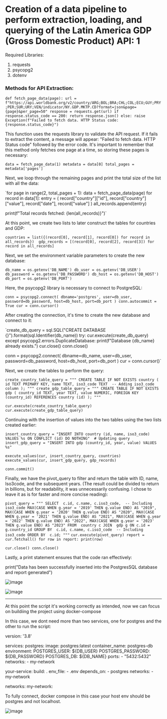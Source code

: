<h1>Creation of a data pipeline to perform extraction, loading, and querying of the Latin America GDP (Gross Domestic Product) API: 1</h1>

Required Libraries:

<ol>
    <li>requests</li>
    <li>psycopg2</li>
    <li>dotenv</li>
</ol>
    


<h3>Methods for API Extraction:</h3>

`def fetch_page_data(page):
    url = f"https://api.worldbank.org/v2/country/ARG;BOL;BRA;CHL;COL;ECU;GUY;PRY;PER;SUR;URY;VEN/indicator/NY.GDP.MKTP.CD?format=json&page={page}&per_page=50"
    response = requests.get(url)
    if response.status_code == 200:
        return response.json()
    else:
        raise Exception(f"Failed to fetch data. HTTP Status code: {response.status_code}")`

This function uses the requests library to validate the API request. If it fails to extract the content, a message will appear: "Failed to fetch data. HTTP Status code" followed by the error code.
It's important to remember that this method only fetches one page at a time, so storing these pages is necessary:

`data = fetch_page_data(1)
metadata = data[0]
total_pages = metadata['pages']`

Next, we loop through the remaining pages and print the total size of the list with all the data:

`for page in range(2, total_pages + 1):
    data = fetch_page_data(page)
    for record in data[1]:
        entry = (
            record["country"]["id"],
            record["country"]["value"],
            record["date"],
            record["value"]
        )
        all_records.append(entry)

print(f"Total records fetched: {len(all_records)}")`

At this point, we create two lists to later construct the tables for countries and GDP:

`countries = list({(record[0], record[1], record[0]) for record in all_records}) 
gdp_records = [(record[0], record[2], record[3]) for record in all_records]`

Next, we set the environment variable parameters to create the new database:

`db_name = os.getenv('DB_NAME')
db_user = os.getenv('DB_USER')
db_password = os.getenv('DB_PASSWORD')
db_host = os.getenv('DB_HOST')
db_port = os.getenv('DB_PORT')`

Here, the psycopg2 library is necessary to connect to PostgreSQL:

`conn = psycopg2.connect(
    dbname='postgres',
    user=db_user,
    password=db_password,
    host=db_host,
    port=db_port
)
conn.autocommit = True
cur = conn.cursor()`

After creating the connection, it's time to create the new database and connect to it:

`create_db_query = sql.SQL("CREATE DATABASE {}").format(sql.Identifier(db_name))
try:
    cur.execute(create_db_query)
except psycopg2.errors.DuplicateDatabase:
    print(f"Database {db_name} already exists.")
cur.close()
conn.close()

conn = psycopg2.connect(
    dbname=db_name,
    user=db_user,
    password=db_password,
    host=db_host,
    port=db_port
)
cur = conn.cursor()`

Next, we create the tables to perform the query:

`create_country_table_query = """
CREATE TABLE IF NOT EXISTS country (
    id TEXT PRIMARY KEY,
    name TEXT,
    iso3_code TEXT  -- Adding iso3_code column
);
"""
create_gdp_table_query = """
CREATE TABLE IF NOT EXISTS gdp (
    country_id TEXT,
    year TEXT,
    value NUMERIC,
    FOREIGN KEY (country_id) REFERENCES country (id)
);
"""`

`cur.execute(create_country_table_query)
cur.execute(create_gdp_table_query)`

Continuing with the insertion of values into the two tables using the two lists created earlier:

`insert_country_query = "INSERT INTO country (id, name, iso3_code) VALUES %s ON CONFLICT (id) DO NOTHING"  # Updating query
insert_gdp_query = "INSERT INTO gdp (country_id, year, value) VALUES %s"`

`execute_values(cur, insert_country_query, countries)
execute_values(cur, insert_gdp_query, gdp_records)`

`conn.commit()`

Finally, we have the pivot_query to filter and return the table with ID, name, Iso3code, and the subsequent years. (The result could be divided to return in billions, but for readability, it was unnecessarily confusing. I chose to leave it as is for faster and more concise reading):
  
`pivot_query = """
SELECT 
    c.id, c.name, c.iso3_code,  -- Including iso3_code
    MAX(CASE WHEN g.year = '2019' THEN g.value END) AS "2019",
    MAX(CASE WHEN g.year = '2020' THEN g.value END) AS "2020",
    MAX(CASE WHEN g.year = '2021' THEN g.value END) AS "2021",
    MAX(CASE WHEN g.year = '2022' THEN g.value END) AS "2022",
    MAX(CASE WHEN g.year = '2023' THEN g.value END) AS "2023"
FROM 
    country c
JOIN 
    gdp g ON c.id = g.country_id
GROUP BY 
    c.id, c.name, c.iso3_code  -- Including iso3_code
ORDER BY 
    c.id;
"""`
`cur.execute(pivot_query)
report = cur.fetchall()
for row in report:
    print(row)`

`cur.close()
conn.close()`

Lastly, a print statement ensures that the code ran effectively:

print("Data has been successfully inserted into the PostgresSQL database and report generated")

![image](https://github.com/Lucasm23/data-engineering-project/assets/83221259/7b168b92-0907-4bbb-aff4-2dc2154dcac8)

![image](https://github.com/Lucasm23/data-engineering-project/assets/83221259/e926bc2f-b754-4ca7-9070-83547d3174f2)

--------------------------------------------------------------------------------------------------------------------------

At this point the script it's working correctly as intended, now we can focus on buildiing the project using docker-compose

In this case, we dont need more than two services, one for postgres and the other to run the script:

version: '3.8'

services:
  postgres:
    image: postgres:latest
    container_name: postgres-db
    environment:
      POSTGRES_USER: ${DB_USER}
      POSTGRES_PASSWORD: ${DB_PASSWORD}
      POSTGRES_DB: ${DB_NAME}
    ports:
      - "5432:5432"
    networks:
      - my-network

  your-service:
    build: .
    env_file:
      - .env
    depends_on:
      - postgres
    networks:
      - my-network

networks:
  my-network:


To fully connect, docker compose in this case your host env should be postgres and not localhost.

![image](https://github.com/Lucasm23/data-engineering-project/assets/83221259/bc6d0dbb-8f88-45c7-8df6-1cfe91f61846)



